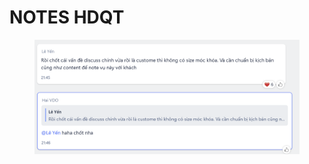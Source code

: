 # NOTES HDQT

<figure><img src="../.gitbook/assets/image.png" alt=""><figcaption></figcaption></figure>
